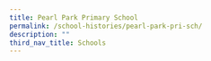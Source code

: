 ```yaml
---
title: Pearl Park Primary School
permalink: /school-histories/pearl-park-pri-sch/
description: ""
third_nav_title: Schools
---
```


